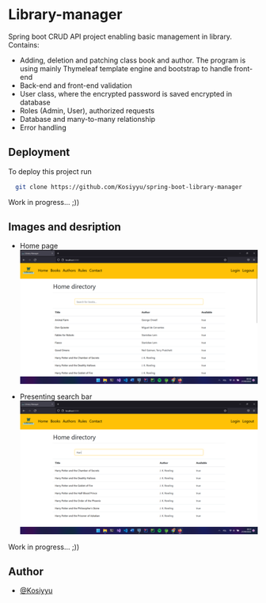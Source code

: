 
# Library-manager
Spring boot CRUD API project enabling basic management in library. Contains:

- Adding, deletion and patching class book and author. The program is using mainly Thymeleaf template engine and bootstrap to handle front-end
- Back-end and front-end validation
- User class, where the encrypted password is saved encrypted in database
- Roles (Admin, User), authorized requests
- Database and many-to-many relationship
- Error handling




## Deployment

To deploy this project run

```bash
  git clone https://github.com/Kosiyyu/spring-boot-library-manager
```
Work in progress... ;))



## Images and desription
- Home page
![Home page](https://github.com/Kosiyyu/images/blob/8a065391f599e9a0b028afae9a773640cd01bf90/spring-boot-library-manager/Screenshot%20(14).png)

- Presenting search bar
![Search bar](https://github.com/Kosiyyu/images/blob/8a065391f599e9a0b028afae9a773640cd01bf90/spring-boot-library-manager/Screenshot%20(15).png)

Work in progress... ;))
## Author

- [@Kosiyyu](https://github.com/Kosiyyu)

